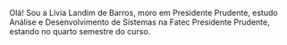 Olá! Sou a Lívia Landim de Barros, moro em Presidente Prudente, estudo Análise e Desenvolvimento de Sistemas na Fatec Presidente Prudente, estando no quarto semestre do curso.
